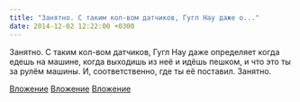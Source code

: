 ```yaml
---
title: "Занятно. С таким кол-вом датчиков, Гугл Нау даже о..."
date: 2014-12-02 12:22:00 +0300
---
```


Занятно. С таким кол-вом датчиков, Гугл Нау даже определяет когда едешь на машине, когда выходишь из неё и идёшь пешком, и что это ты за рулём машины. И, соответственно, где ты её поставил. Занятно.


[Вложение](/assets/vk_photos/3/kDL2teZ7ujQ.jpg)
[Вложение](/assets/vk_photos/3/V6HXeRo_lbs.jpg)
[Вложение](/assets/vk_photos/3/XW0Ig5ro77g.jpg)
